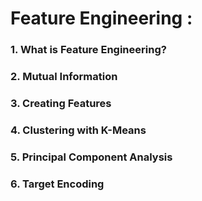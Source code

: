 # Feature Engineering :

### 1. What is Feature Engineering?

### 2. Mutual Information

### 3. Creating Features

### 4. Clustering with K-Means

### 5. Principal Component Analysis

### 6. Target Encoding
